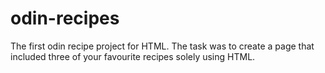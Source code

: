 # odin-recipes

The first odin recipe project for HTML. The task was to create a page that included three of your favourite recipes solely using HTML.

